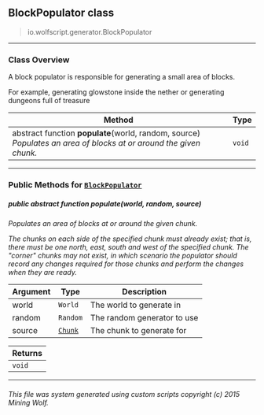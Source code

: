 ## BlockPopulator __class__

>io.wolfscript.generator.BlockPopulator

---

### Class Overview

A block populator is responsible for generating a small area of blocks. <p> For example, generating glowstone inside the nether or generating dungeons full of treasure

Method | Type   
--- | :--- 
abstract function __populate__(world, random, source) <br> _Populates an area of blocks at or around the given chunk._ | `void`



---


### Public Methods for [`BlockPopulator`](BlockPopulator.md)

##### <a id='populate'></a>public abstract function __populate__(world, random, source)

_Populates an area of blocks at or around the given chunk. <p> The chunks on each side of the specified chunk must already exist; that is, there must be one north, east, south and west of the specified chunk. The "corner" chunks may not exist, in which scenario the populator should record any changes required for those chunks and perform the changes when they are ready._

Argument | Type | Description  
--- | --- | --- 
world | `World` | The world to generate in
random | `Random` | The random generator to use
source | [`Chunk`](../Chunk.md) | The chunk to generate for

Returns | 
--- | 
`void` |


---


###### This file was system generated using custom scripts copyright (c) 2015 Mining Wolf.
	


